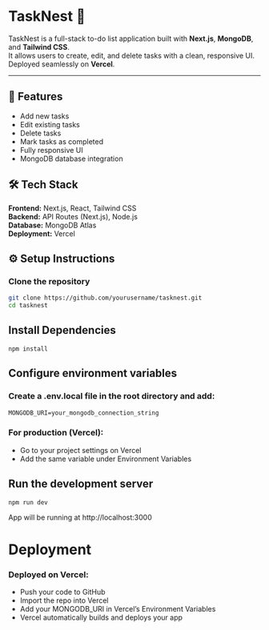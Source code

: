 # TaskNest 📝

TaskNest is a full-stack to-do list application built with **Next.js**, **MongoDB**, and **Tailwind CSS**.  
It allows users to create, edit, and delete tasks with a clean, responsive UI.  
Deployed seamlessly on **Vercel**.

---

## 🚀 Features
- Add new tasks
- Edit existing tasks
- Delete tasks
- Mark tasks as completed
- Fully responsive UI
- MongoDB database integration

## 🛠 Tech Stack
**Frontend:** Next.js, React, Tailwind CSS  
**Backend:** API Routes (Next.js), Node.js  
**Database:** MongoDB Atlas  
**Deployment:** Vercel

## ⚙️ Setup Instructions

### Clone the repository
```bash
git clone https://github.com/yourusername/tasknest.git
cd tasknest
```
## Install Dependencies

```
npm install
```

## Configure environment variables

### Create a .env.local file in the root directory and add:

```
MONGODB_URI=your_mongodb_connection_string
```
### For production (Vercel):

- Go to your project settings on Vercel
- Add the same variable under Environment Variables

## Run the development server

```
npm run dev
```
App will be running at http://localhost:3000

# Deployment
### Deployed on Vercel:

- Push your code to GitHub
- Import the repo into Vercel
- Add your MONGODB_URI in Vercel’s Environment Variables
- Vercel automatically builds and deploys your app

